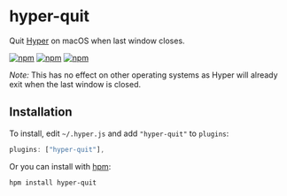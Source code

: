 # hyper-quit
Quit [Hyper](https://hyper.is/) on macOS when last window closes.

[![npm](https://img.shields.io/npm/v/hyper-quit.svg?maxAge=2592000)](https://www.npmjs.com/package/hyper-quit)
[![npm](https://img.shields.io/npm/dt/hyper-quit.svg?maxAge=2592000)](https://www.npmjs.com/package/hyper-quit)
[![npm](https://img.shields.io/npm/dm/hyper-quit.svg?maxAge=2592000)](https://www.npmjs.com/package/hyper-quit)

_Note:_ This has no effect on other operating systems as Hyper will already exit
when the last window is closed.

## Installation
To install, edit `~/.hyper.js` and add `"hyper-quit"` to `plugins`:

```javascript
plugins: ["hyper-quit"],
```

Or you can install with [hpm](https://github.com/zeit/hpm):
```bash
hpm install hyper-quit
```
